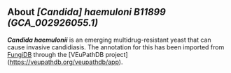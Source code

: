 
About *[Candida] haemuloni B11899  (GCA\_002926055.1)* 
--------------------------------------------------------------

***Candida haemulonii*** is an emerging multidrug-resistant yeast 
that can cause invasive candidiasis. 
The annotation for this has been imported from [FungiDB](https://fungidb.org/fungidb/app/record/dataset/TMPTX_chaeB11899)
through the [VEuPathDB project] (https://veupathdb.org/veupathdb/app).
